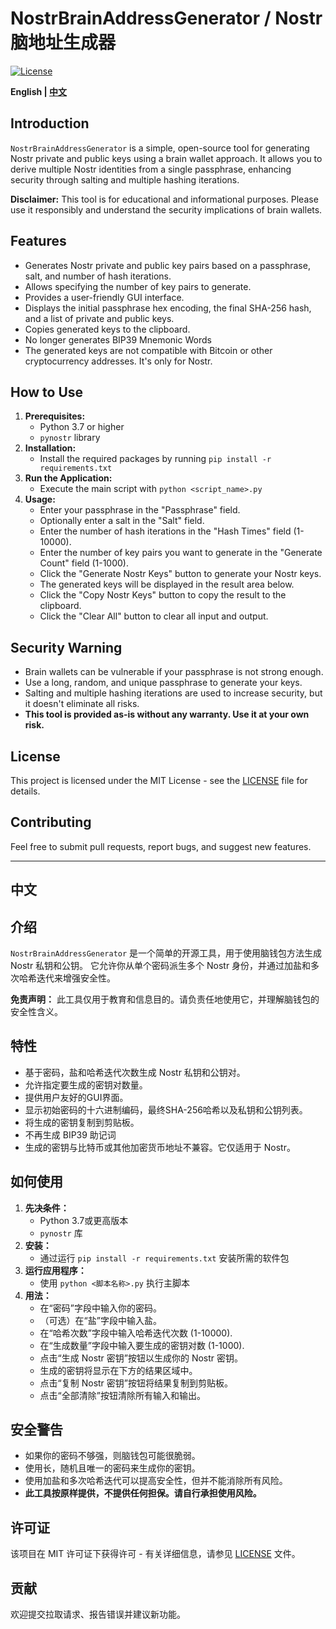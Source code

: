 # NostrBrainAddressGenerator / Nostr脑地址生成器

[![License](https://img.shields.io/badge/License-MIT-green.svg)](https://opensource.org/licenses/MIT)

**English | [中文](#中文)**

## Introduction

`NostrBrainAddressGenerator` is a simple, open-source tool for generating Nostr private and public keys using a brain wallet approach. It allows you to derive multiple Nostr identities from a single passphrase, enhancing security through salting and multiple hashing iterations.

**Disclaimer:** This tool is for educational and informational purposes. Please use it responsibly and understand the security implications of brain wallets.

## Features

*   Generates Nostr private and public key pairs based on a passphrase, salt, and number of hash iterations.
*   Allows specifying the number of key pairs to generate.
*   Provides a user-friendly GUI interface.
*   Displays the initial passphrase hex encoding, the final SHA-256 hash, and a list of private and public keys.
*   Copies generated keys to the clipboard.
*   No longer generates BIP39 Mnemonic Words
*   The generated keys are not compatible with Bitcoin or other cryptocurrency addresses. It's only for Nostr.

## How to Use

1.  **Prerequisites:**
    *   Python 3.7 or higher
    *   `pynostr` library
2.  **Installation:**
    *   Install the required packages by running `pip install -r requirements.txt`
3.  **Run the Application:**
    *   Execute the main script with `python <script_name>.py`
4.  **Usage:**
    *   Enter your passphrase in the "Passphrase" field.
    *   Optionally enter a salt in the "Salt" field.
    *   Enter the number of hash iterations in the "Hash Times" field (1-10000).
    *   Enter the number of key pairs you want to generate in the "Generate Count" field (1-1000).
    *   Click the "Generate Nostr Keys" button to generate your Nostr keys.
    *   The generated keys will be displayed in the result area below.
    *   Click the "Copy Nostr Keys" button to copy the result to the clipboard.
    *   Click the "Clear All" button to clear all input and output.

## Security Warning

*   Brain wallets can be vulnerable if your passphrase is not strong enough.
*   Use a long, random, and unique passphrase to generate your keys.
*   Salting and multiple hashing iterations are used to increase security, but it doesn't eliminate all risks.
*   **This tool is provided as-is without any warranty. Use it at your own risk.**

## License

This project is licensed under the MIT License - see the [LICENSE](LICENSE) file for details.

## Contributing

Feel free to submit pull requests, report bugs, and suggest new features.

---

<a id="中文"></a>
## 中文

## 介绍

`NostrBrainAddressGenerator` 是一个简单的开源工具，用于使用脑钱包方法生成 Nostr 私钥和公钥。 它允许你从单个密码派生多个 Nostr 身份，并通过加盐和多次哈希迭代来增强安全性。

**免责声明：** 此工具仅用于教育和信息目的。请负责任地使用它，并理解脑钱包的安全性含义。

## 特性

*   基于密码，盐和哈希迭代次数生成 Nostr 私钥和公钥对。
*   允许指定要生成的密钥对数量。
*   提供用户友好的GUI界面。
*   显示初始密码的十六进制编码，最终SHA-256哈希以及私钥和公钥列表。
*   将生成的密钥复制到剪贴板。
*    不再生成 BIP39 助记词
*   生成的密钥与比特币或其他加密货币地址不兼容。它仅适用于 Nostr。

## 如何使用

1.  **先决条件：**
    *   Python 3.7或更高版本
    *   `pynostr` 库
2.  **安装：**
    *   通过运行 `pip install -r requirements.txt` 安装所需的软件包
3.  **运行应用程序：**
    *   使用 `python <脚本名称>.py` 执行主脚本
4.  **用法：**
    *   在“密码”字段中输入你的密码。
    *   （可选）在“盐”字段中输入盐。
    *   在“哈希次数”字段中输入哈希迭代次数 (1-10000).
    *   在“生成数量”字段中输入要生成的密钥对数 (1-1000).
    *   点击“生成 Nostr 密钥”按钮以生成你的 Nostr 密钥。
    *   生成的密钥将显示在下方的结果区域中。
    *   点击“复制 Nostr 密钥”按钮将结果复制到剪贴板。
    *   点击“全部清除”按钮清除所有输入和输出。

## 安全警告

*   如果你的密码不够强，则脑钱包可能很脆弱。
*   使用长，随机且唯一的密码来生成你的密钥。
*   使用加盐和多次哈希迭代可以提高安全性，但并不能消除所有风险。
*   **此工具按原样提供，不提供任何担保。请自行承担使用风险。**

## 许可证

该项目在 MIT 许可证下获得许可 - 有关详细信息，请参见 [LICENSE](LICENSE) 文件。

## 贡献

欢迎提交拉取请求、报告错误并建议新功能。
